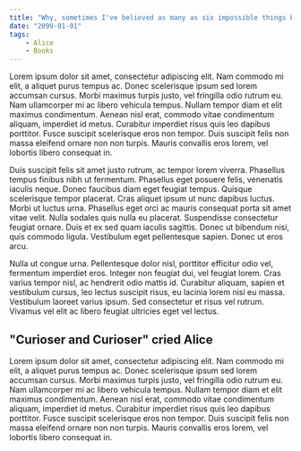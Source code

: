 ```yaml
---
title: "Why, sometimes I've believed as many as six impossible things before breakfast."
date: "2099-01-01"
tags:
    - Alice
    - Books
---
```


Lorem ipsum dolor sit amet, consectetur adipiscing elit. Nam commodo mi elit, a aliquet purus tempus ac. Donec scelerisque ipsum sed lorem accumsan cursus. Morbi maximus turpis justo, vel fringilla odio rutrum eu. Nam ullamcorper mi ac libero vehicula tempus. Nullam tempor diam et elit maximus condimentum. Aenean nisl erat, commodo vitae condimentum aliquam, imperdiet id metus. Curabitur imperdiet risus quis leo dapibus porttitor. Fusce suscipit scelerisque eros non tempor. Duis suscipit felis non massa eleifend ornare non non turpis. Mauris convallis eros lorem, vel lobortis libero consequat in.

Duis suscipit felis sit amet justo rutrum, ac tempor lorem viverra. Phasellus tempus finibus nibh ut fermentum. Phasellus eget posuere felis, venenatis iaculis neque. Donec faucibus diam eget feugiat tempus. Quisque scelerisque tempor placerat. Cras aliquet ipsum ut nunc dapibus luctus. Morbi ut luctus urna. Phasellus eget orci ac mauris consequat porta sit amet vitae velit. Nulla sodales quis nulla eu placerat. Suspendisse consectetur feugiat ornare. Duis et ex sed quam iaculis sagittis. Donec ut bibendum nisi, quis commodo ligula. Vestibulum eget pellentesque sapien. Donec ut eros arcu.

Nulla ut congue urna. Pellentesque dolor nisl, porttitor efficitur odio vel, fermentum imperdiet eros. Integer non feugiat dui, vel feugiat lorem. Cras varius tempor nisl, ac hendrerit odio mattis id. Curabitur aliquam, sapien et vestibulum cursus, leo lectus suscipit risus, eu lacinia lorem nisi eu massa. Vestibulum laoreet varius ipsum. Sed consectetur et risus vel rutrum. Vivamus vel elit ac libero feugiat ultricies eget vel lectus.

## "Curioser and Curioser" cried Alice

Lorem ipsum dolor sit amet, consectetur adipiscing elit. Nam commodo mi elit, a aliquet purus tempus ac. Donec scelerisque ipsum sed lorem accumsan cursus. Morbi maximus turpis justo, vel fringilla odio rutrum eu. Nam ullamcorper mi ac libero vehicula tempus. Nullam tempor diam et elit maximus condimentum. Aenean nisl erat, commodo vitae condimentum aliquam, imperdiet id metus. Curabitur imperdiet risus quis leo dapibus porttitor. Fusce suscipit scelerisque eros non tempor. Duis suscipit felis non massa eleifend ornare non non turpis. Mauris convallis eros lorem, vel lobortis libero consequat in.